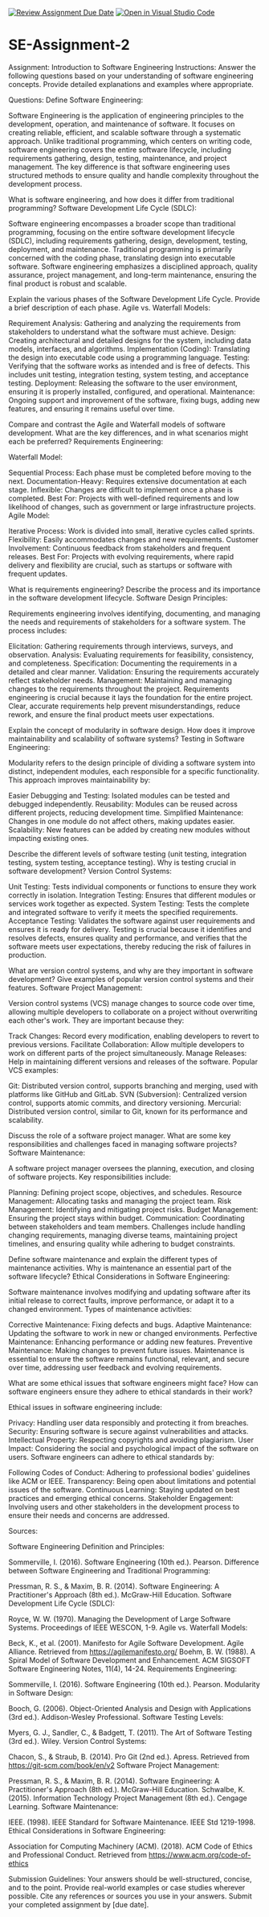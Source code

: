 [![Review Assignment Due Date](https://classroom.github.com/assets/deadline-readme-button-24ddc0f5d75046c5622901739e7c5dd533143b0c8e959d652212380cedb1ea36.svg)](https://classroom.github.com/a/-ucQIGTc)
[![Open in Visual Studio Code](https://classroom.github.com/assets/open-in-vscode-718a45dd9cf7e7f842a935f5ebbe5719a5e09af4491e668f4dbf3b35d5cca122.svg)](https://classroom.github.com/online_ide?assignment_repo_id=15196445&assignment_repo_type=AssignmentRepo)
# SE-Assignment-2
Assignment: Introduction to Software Engineering
Instructions:
Answer the following questions based on your understanding of software engineering concepts. Provide detailed explanations and examples where appropriate.

Questions:
Define Software Engineering:

Software Engineering is the application of engineering principles to the development, operation, and maintenance of software. It focuses on creating reliable, efficient, and scalable software through a systematic approach. Unlike traditional programming, which centers on writing code, software engineering covers the entire software lifecycle, including requirements gathering, design, testing, maintenance, and project management. The key difference is that software engineering uses structured methods to ensure quality and handle complexity throughout the development process.

What is software engineering, and how does it differ from traditional programming?
Software Development Life Cycle (SDLC):

Software engineering encompasses a broader scope than traditional programming, focusing on the entire software development lifecycle (SDLC), including requirements gathering, design, development, testing, deployment, and maintenance. Traditional programming is primarily concerned with the coding phase, translating design into executable software. Software engineering emphasizes a disciplined approach, quality assurance, project management, and long-term maintenance, ensuring the final product is robust and scalable.

Explain the various phases of the Software Development Life Cycle. Provide a brief description of each phase.
Agile vs. Waterfall Models:

Requirement Analysis: Gathering and analyzing the requirements from stakeholders to understand what the software must achieve.
Design: Creating architectural and detailed designs for the system, including data models, interfaces, and algorithms.
Implementation (Coding): Translating the design into executable code using a programming language.
Testing: Verifying that the software works as intended and is free of defects. This includes unit testing, integration testing, system testing, and acceptance testing.
Deployment: Releasing the software to the user environment, ensuring it is properly installed, configured, and operational.
Maintenance: Ongoing support and improvement of the software, fixing bugs, adding new features, and ensuring it remains useful over time.

Compare and contrast the Agile and Waterfall models of software development. What are the key differences, and in what scenarios might each be preferred?
Requirements Engineering:

Waterfall Model:

Sequential Process: Each phase must be completed before moving to the next.
Documentation-Heavy: Requires extensive documentation at each stage.
Inflexible: Changes are difficult to implement once a phase is completed.
Best For: Projects with well-defined requirements and low likelihood of changes, such as government or large infrastructure projects.
Agile Model:

Iterative Process: Work is divided into small, iterative cycles called sprints.
Flexibility: Easily accommodates changes and new requirements.
Customer Involvement: Continuous feedback from stakeholders and frequent releases.
Best For: Projects with evolving requirements, where rapid delivery and flexibility are crucial, such as startups or software with frequent updates.

What is requirements engineering? Describe the process and its importance in the software development lifecycle.
Software Design Principles:

Requirements engineering involves identifying, documenting, and managing the needs and requirements of stakeholders for a software system. The process includes:

Elicitation: Gathering requirements through interviews, surveys, and observation.
Analysis: Evaluating requirements for feasibility, consistency, and completeness.
Specification: Documenting the requirements in a detailed and clear manner.
Validation: Ensuring the requirements accurately reflect stakeholder needs.
Management: Maintaining and managing changes to the requirements throughout the project.
Requirements engineering is crucial because it lays the foundation for the entire project. Clear, accurate requirements help prevent misunderstandings, reduce rework, and ensure the final product meets user expectations.

Explain the concept of modularity in software design. How does it improve maintainability and scalability of software systems?
Testing in Software Engineering:

Modularity refers to the design principle of dividing a software system into distinct, independent modules, each responsible for a specific functionality. This approach improves maintainability by:

Easier Debugging and Testing: Isolated modules can be tested and debugged independently.
Reusability: Modules can be reused across different projects, reducing development time.
Simplified Maintenance: Changes in one module do not affect others, making updates easier.
Scalability: New features can be added by creating new modules without impacting existing ones.

Describe the different levels of software testing (unit testing, integration testing, system testing, acceptance testing). Why is testing crucial in software development?
Version Control Systems:

Unit Testing: Tests individual components or functions to ensure they work correctly in isolation.
Integration Testing: Ensures that different modules or services work together as expected.
System Testing: Tests the complete and integrated software to verify it meets the specified requirements.
Acceptance Testing: Validates the software against user requirements and ensures it is ready for delivery.
Testing is crucial because it identifies and resolves defects, ensures quality and performance, and verifies that the software meets user expectations, thereby reducing the risk of failures in production.

What are version control systems, and why are they important in software development? Give examples of popular version control systems and their features.
Software Project Management:

Version control systems (VCS) manage changes to source code over time, allowing multiple developers to collaborate on a project without overwriting each other's work. They are important because they:

Track Changes: Record every modification, enabling developers to revert to previous versions.
Facilitate Collaboration: Allow multiple developers to work on different parts of the project simultaneously.
Manage Releases: Help in maintaining different versions and releases of the software.
Popular VCS examples:

Git: Distributed version control, supports branching and merging, used with platforms like GitHub and GitLab.
SVN (Subversion): Centralized version control, supports atomic commits, and directory versioning.
Mercurial: Distributed version control, similar to Git, known for its performance and scalability.

Discuss the role of a software project manager. What are some key responsibilities and challenges faced in managing software projects?
Software Maintenance:

A software project manager oversees the planning, execution, and closing of software projects. Key responsibilities include:

Planning: Defining project scope, objectives, and schedules.
Resource Management: Allocating tasks and managing the project team.
Risk Management: Identifying and mitigating project risks.
Budget Management: Ensuring the project stays within budget.
Communication: Coordinating between stakeholders and team members.
Challenges include handling changing requirements, managing diverse teams, maintaining project timelines, and ensuring quality while adhering to budget constraints.

Define software maintenance and explain the different types of maintenance activities. Why is maintenance an essential part of the software lifecycle?
Ethical Considerations in Software Engineering:

Software maintenance involves modifying and updating software after its initial release to correct faults, improve performance, or adapt it to a changed environment. Types of maintenance activities:

Corrective Maintenance: Fixing defects and bugs.
Adaptive Maintenance: Updating the software to work in new or changed environments.
Perfective Maintenance: Enhancing performance or adding new features.
Preventive Maintenance: Making changes to prevent future issues.
Maintenance is essential to ensure the software remains functional, relevant, and secure over time, addressing user feedback and evolving requirements.

What are some ethical issues that software engineers might face? How can software engineers ensure they adhere to ethical standards in their work?

Ethical issues in software engineering include:

Privacy: Handling user data responsibly and protecting it from breaches.
Security: Ensuring software is secure against vulnerabilities and attacks.
Intellectual Property: Respecting copyrights and avoiding plagiarism.
User Impact: Considering the social and psychological impact of the software on users.
Software engineers can adhere to ethical standards by:

Following Codes of Conduct: Adhering to professional bodies' guidelines like ACM or IEEE.
Transparency: Being open about limitations and potential issues of the software.
Continuous Learning: Staying updated on best practices and emerging ethical concerns.
Stakeholder Engagement: Involving users and other stakeholders in the development process to ensure their needs and concerns are addressed.

Sources:

Software Engineering Definition and Principles:

Sommerville, I. (2016). Software Engineering (10th ed.). Pearson.
Difference between Software Engineering and Traditional Programming:

Pressman, R. S., & Maxim, B. R. (2014). Software Engineering: A Practitioner's Approach (8th ed.). McGraw-Hill Education.
Software Development Life Cycle (SDLC):

Royce, W. W. (1970). Managing the Development of Large Software Systems. Proceedings of IEEE WESCON, 1-9.
Agile vs. Waterfall Models:

Beck, K., et al. (2001). Manifesto for Agile Software Development. Agile Alliance. Retrieved from https://agilemanifesto.org/
Boehm, B. W. (1988). A Spiral Model of Software Development and Enhancement. ACM SIGSOFT Software Engineering Notes, 11(4), 14-24.
Requirements Engineering:

Sommerville, I. (2016). Software Engineering (10th ed.). Pearson.
Modularity in Software Design:

Booch, G. (2006). Object-Oriented Analysis and Design with Applications (3rd ed.). Addison-Wesley Professional.
Software Testing Levels:

Myers, G. J., Sandler, C., & Badgett, T. (2011). The Art of Software Testing (3rd ed.). Wiley.
Version Control Systems:

Chacon, S., & Straub, B. (2014). Pro Git (2nd ed.). Apress. Retrieved from https://git-scm.com/book/en/v2
Software Project Management:

Pressman, R. S., & Maxim, B. R. (2014). Software Engineering: A Practitioner's Approach (8th ed.). McGraw-Hill Education.
Schwalbe, K. (2015). Information Technology Project Management (8th ed.). Cengage Learning.
Software Maintenance:

IEEE. (1998). IEEE Standard for Software Maintenance. IEEE Std 1219-1998.
Ethical Considerations in Software Engineering:

Association for Computing Machinery (ACM). (2018). ACM Code of Ethics and Professional Conduct. Retrieved from https://www.acm.org/code-of-ethics

Submission Guidelines:
Your answers should be well-structured, concise, and to the point.
Provide real-world examples or case studies wherever possible.
Cite any references or sources you use in your answers.
Submit your completed assignment by [due date].
